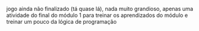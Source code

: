 jogo ainda não finalizado (tá quase lá), nada muito grandioso, apenas uma atividade do final do módulo 1 para treinar os aprendizados do módulo e treinar um pouco da lógica de programação
